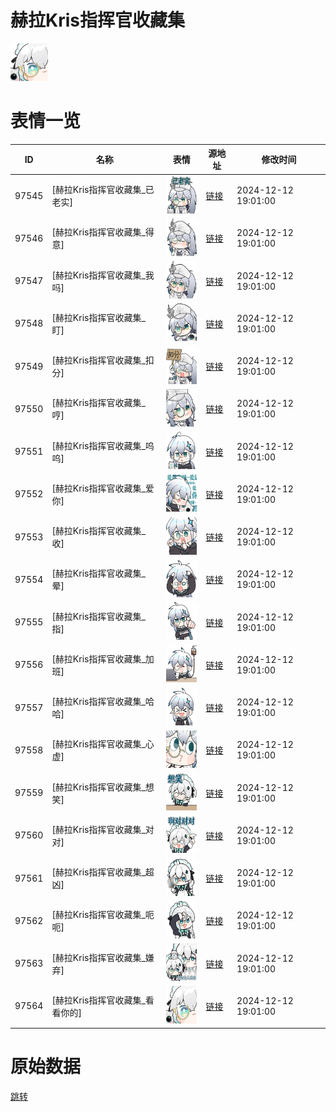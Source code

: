 # 赫拉Kris指挥官收藏集

<img src="./cover.png" height="60" alt="cover" />

# 表情一览

|ID|名称|表情|源地址|修改时间|
|----|----|----|----|----|
|97545|[赫拉Kris指挥官收藏集_已老实]|<img src="./pic/097545_%5B赫拉Kris指挥官收藏集_已老实%5D.png" height="60" alt="已老实"/>|[链接](https://i0.hdslb.com/bfs/garb/5000f665086387f93c381baf8490748a2e2c0e49.png)|2024-12-12 19:01:00|
|97546|[赫拉Kris指挥官收藏集_得意]|<img src="./pic/097546_%5B赫拉Kris指挥官收藏集_得意%5D.png" height="60" alt="得意"/>|[链接](https://i0.hdslb.com/bfs/garb/b328172eaf6652303ef10bc3936c1b9651c37fbe.png)|2024-12-12 19:01:00|
|97547|[赫拉Kris指挥官收藏集_我吗]|<img src="./pic/097547_%5B赫拉Kris指挥官收藏集_我吗%5D.png" height="60" alt="我吗"/>|[链接](https://i0.hdslb.com/bfs/garb/694d1ddfb958dd2d705fe242cb597d473bb64d41.png)|2024-12-12 19:01:00|
|97548|[赫拉Kris指挥官收藏集_盯]|<img src="./pic/097548_%5B赫拉Kris指挥官收藏集_盯%5D.png" height="60" alt="盯"/>|[链接](https://i0.hdslb.com/bfs/garb/84ad0f18c490d1c15f0ae8587e840ab17c2d7ad9.png)|2024-12-12 19:01:00|
|97549|[赫拉Kris指挥官收藏集_扣分]|<img src="./pic/097549_%5B赫拉Kris指挥官收藏集_扣分%5D.png" height="60" alt="扣分"/>|[链接](https://i0.hdslb.com/bfs/garb/a8cdf85f25ac7bb85cca23000b073897225b4ca6.png)|2024-12-12 19:01:00|
|97550|[赫拉Kris指挥官收藏集_哼]|<img src="./pic/097550_%5B赫拉Kris指挥官收藏集_哼%5D.png" height="60" alt="哼"/>|[链接](https://i0.hdslb.com/bfs/garb/efa80dfe0072b0ae417b7312c5b35b137d26b640.png)|2024-12-12 19:01:00|
|97551|[赫拉Kris指挥官收藏集_呜呜]|<img src="./pic/097551_%5B赫拉Kris指挥官收藏集_呜呜%5D.png" height="60" alt="呜呜"/>|[链接](https://i0.hdslb.com/bfs/garb/4479663b2fea15f0cbf9502378ec18754911e5f0.png)|2024-12-12 19:01:00|
|97552|[赫拉Kris指挥官收藏集_爱你]|<img src="./pic/097552_%5B赫拉Kris指挥官收藏集_爱你%5D.png" height="60" alt="爱你"/>|[链接](https://i0.hdslb.com/bfs/garb/0e280b67fae8aaab6551506745dffac9c551364b.png)|2024-12-12 19:01:00|
|97553|[赫拉Kris指挥官收藏集_收]|<img src="./pic/097553_%5B赫拉Kris指挥官收藏集_收%5D.png" height="60" alt="收"/>|[链接](https://i0.hdslb.com/bfs/garb/c77545b91feae03a533bfe9a1018cfc960d9aea6.png)|2024-12-12 19:01:00|
|97554|[赫拉Kris指挥官收藏集_晕]|<img src="./pic/097554_%5B赫拉Kris指挥官收藏集_晕%5D.png" height="60" alt="晕"/>|[链接](https://i0.hdslb.com/bfs/garb/5a8c6cd5fe2d6d328920602499e3d8dec38f88cd.png)|2024-12-12 19:01:00|
|97555|[赫拉Kris指挥官收藏集_指]|<img src="./pic/097555_%5B赫拉Kris指挥官收藏集_指%5D.png" height="60" alt="指"/>|[链接](https://i0.hdslb.com/bfs/garb/ee5fae3591ce3c04930035f04efa1dc1d26c874d.png)|2024-12-12 19:01:00|
|97556|[赫拉Kris指挥官收藏集_加班]|<img src="./pic/097556_%5B赫拉Kris指挥官收藏集_加班%5D.png" height="60" alt="加班"/>|[链接](https://i0.hdslb.com/bfs/garb/0d1cc6d9cdbb51ab06be2fb9c4fea43b3c47afc8.png)|2024-12-12 19:01:00|
|97557|[赫拉Kris指挥官收藏集_哈哈]|<img src="./pic/097557_%5B赫拉Kris指挥官收藏集_哈哈%5D.png" height="60" alt="哈哈"/>|[链接](https://i0.hdslb.com/bfs/garb/a65bcc9ba78beeefcb68bc1de70d36f899832788.png)|2024-12-12 19:01:00|
|97558|[赫拉Kris指挥官收藏集_心虚]|<img src="./pic/097558_%5B赫拉Kris指挥官收藏集_心虚%5D.png" height="60" alt="心虚"/>|[链接](https://i0.hdslb.com/bfs/garb/c2b9f8efb8d372be178a61678bd1a4e120e8a5b1.png)|2024-12-12 19:01:00|
|97559|[赫拉Kris指挥官收藏集_想笑]|<img src="./pic/097559_%5B赫拉Kris指挥官收藏集_想笑%5D.png" height="60" alt="想笑"/>|[链接](https://i0.hdslb.com/bfs/garb/fb386ebf2f38c32a7d5f12621880f87d9c921818.png)|2024-12-12 19:01:00|
|97560|[赫拉Kris指挥官收藏集_对对]|<img src="./pic/097560_%5B赫拉Kris指挥官收藏集_对对%5D.png" height="60" alt="对对"/>|[链接](https://i0.hdslb.com/bfs/garb/1a43af51e7cbe412585363f40723b44249f2e03b.png)|2024-12-12 19:01:00|
|97561|[赫拉Kris指挥官收藏集_超凶]|<img src="./pic/097561_%5B赫拉Kris指挥官收藏集_超凶%5D.png" height="60" alt="超凶"/>|[链接](https://i0.hdslb.com/bfs/garb/513b16f1a0c02041a47ba85cff688f88f6bb2db0.png)|2024-12-12 19:01:00|
|97562|[赫拉Kris指挥官收藏集_呃呃]|<img src="./pic/097562_%5B赫拉Kris指挥官收藏集_呃呃%5D.png" height="60" alt="呃呃"/>|[链接](https://i0.hdslb.com/bfs/garb/fbe7ee9e955f993b0a0f99675a6b86f134f54d48.png)|2024-12-12 19:01:00|
|97563|[赫拉Kris指挥官收藏集_嫌弃]|<img src="./pic/097563_%5B赫拉Kris指挥官收藏集_嫌弃%5D.png" height="60" alt="嫌弃"/>|[链接](https://i0.hdslb.com/bfs/garb/16ad41d94191b0c426998fdc3dfd9c88a3a40959.png)|2024-12-12 19:01:00|
|97564|[赫拉Kris指挥官收藏集_看看你的]|<img src="./pic/097564_%5B赫拉Kris指挥官收藏集_看看你的%5D.png" height="60" alt="看看你的"/>|[链接](https://i0.hdslb.com/bfs/garb/6d572cb0933c0a70719175b5d47acbae8affdde4.png)|2024-12-12 19:01:00|

# 原始数据

[跳转](./raw.json)

